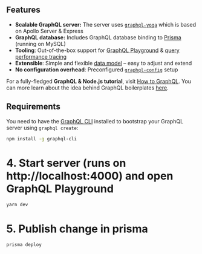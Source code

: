 ## Features

- **Scalable GraphQL server:** The server uses [`graphql-yoga`](https://github.com/prisma/graphql-yoga) which is based on Apollo Server & Express
- **GraphQL database:** Includes GraphQL database binding to [Prisma](https://www.prismagraphql.com) (running on MySQL)
- **Tooling**: Out-of-the-box support for [GraphQL Playground](https://github.com/prisma/graphql-playground) & [query performance tracing](https://github.com/apollographql/apollo-tracing)
- **Extensible**: Simple and flexible [data model](./database/datamodel.graphql) – easy to adjust and extend
- **No configuration overhead**: Preconfigured [`graphql-config`](https://github.com/prisma/graphql-config) setup

For a fully-fledged **GraphQL & Node.js tutorial**, visit [How to GraphQL](https://www.howtographql.com/graphql-js/0-introduction/). You can more learn about the idea behind GraphQL boilerplates [here](https://blog.graph.cool/graphql-boilerplates-graphql-create-how-to-setup-a-graphql-project-6428be2f3a5).

## Requirements

You need to have the [GraphQL CLI](https://github.com/graphql-cli/graphql-cli) installed to bootstrap your GraphQL server using `graphql create`:

```sh
npm install -g graphql-cli
```

# 4. Start server (runs on http://localhost:4000) and open GraphQL Playground
````
yarn dev
````

# 5. Publish change in prisma
````
prisma deploy
````
